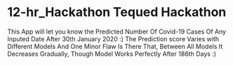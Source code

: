 # 12-hr_Hackathon Tequed Hackathon
This App will let you know the Predicted Number Of Covid-19 Cases Of Any Inputed Date After 30th January 2020 :)
The Prediction score Varies with Different Models And One Minor Flaw Is There That, Between All Models It Decreases Gradually, Though Model Works Perfectly After 186th Days :)
